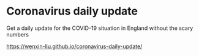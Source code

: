# Coronavirus daily update

Get a daily update for the COVID-19 situation in England without the scary numbers

https://wenxin-liu.github.io/coronavirus-daily-update/
